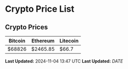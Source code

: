 # Crypto Price List

## Crypto Prices
| Bitcoin | Ethereum | Litecoin |
| ------- | -------- | -------- |
| $68826 | $2465.85 | $66.7 |
**Last Updated:** 2024-11-04 13:47 UTC
**Last Updated:** $DATE$
